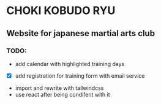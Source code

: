 # CHOKI KOBUDO RYU
## Website for japanese martial arts club
### TODO:
- add calendar with highlighted training days
- [x] add registration for training form with email service
- import and rewrite with tailwindcss
- use react after being condifent with it
